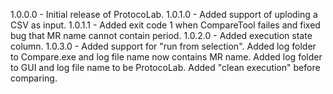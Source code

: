 1.0.0.0 -
		Initial release of ProtocoLab.
1.0.1.0 -
		Added support of uploding a CSV as input.
1.0.1.1 -
		Added exit code 1 when CompareTool failes and fixed bug that MR name cannot contain period.
1.0.2.0 - 
		Added execution state column.
1.0.3.0 - 
		Added support for "run from selection".
		Added log folder to Compare.exe and log file name now contains MR name.
		Added log folder to GUI and log file name to be ProtocoLab.
		Added "clean execution" before comparing.
		